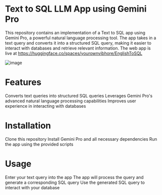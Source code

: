 # Text to SQL LLM App using Gemini Pro
This repository contains an implementation of a Text to SQL app using Gemini Pro, a powerful natural language processing tool. The app takes in a text query and converts it into a structured SQL query, making it easier to interact with databases and retrieve relevant information.
The web app is live at https://huggingface.co/spaces/yourownvibhore/EnglishToSQL

![image](https://github.com/user-attachments/assets/a0efb14e-504f-4c33-ad3b-e1a5d1338abb)


# Features
Converts text queries into structured SQL queries
Leverages Gemini Pro's advanced natural language processing capabilities
Improves user experience in interacting with databases
# Installation
Clone this repository
Install Gemini Pro and all necessary dependencies
Run the app using the provided scripts
# Usage
Enter your text query into the app
The app will process the query and generate a corresponding SQL query
Use the generated SQL query to interact with your database
